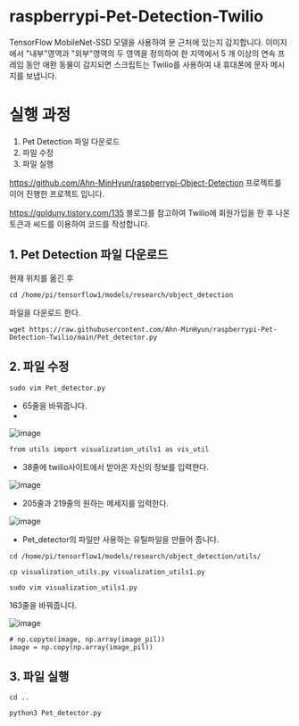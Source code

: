 # raspberrypi-Pet-Detection-Twilio

TensorFlow MobileNet-SSD 모델을 사용하여 문 근처에 있는지 감지합니다. 
이미지에서 "내부"영역과 "외부"영역의 두 영역을 정의하여 한 지역에서 5 개 이상의 연속 프레임 동안 애완 동물이 감지되면 스크립트는 Twilio를 사용하여 내 휴대폰에 문자 메시지를 보냅니다.

# 실행 과정
1. Pet Detection 파일 다운로드
2. 파일 수정
3. 파일 실행

https://github.com/Ahn-MinHyun/raspberrypi-Object-Detection
프로젝트를 이어 진행한 프로젝트 입니다. 

https://golduny.tistory.com/135
블로그를 참고하여 Twilio에 회원가입을 한 후 나온 토큰과 씨드를 이용하여 코드를 작성합니다.

## 1. Pet Detection 파일 다운로드

현재 위치를 옮긴 후
```
cd /home/pi/tensorflow1/models/research/object_detection
```

파일을 다운로드 한다.
```
wget https://raw.githubusercontent.com/Ahn-MinHyun/raspberrypi-Pet-Detection-Twilio/main/Pet_detector.py
```

## 2. 파일 수정

```
sudo vim Pet_detector.py
```

- 65줄을 바꿔줍니다.
- 
![image](https://user-images.githubusercontent.com/78781222/119787323-0d627080-bf0c-11eb-9313-91d0ad3524d1.png)

```
from utils import visualization_utils1 as vis_util
```

- 38줄에 twilio사이트에서 받아온 자신의 정보를 입력한다.

![image](https://user-images.githubusercontent.com/78781222/119782959-bbb7e700-bf07-11eb-9e7c-219cdedd6a7d.png)

- 205줄과 219줄의 원하는 메세지를 입력한다.

![image](https://user-images.githubusercontent.com/78781222/119784868-9926cd80-bf09-11eb-8349-6af883a4b1aa.png)

- Pet_detector의 파일만 사용하는 유틸파일을 만들어 줍니다. 

```
cd /home/pi/tensorflow1/models/research/object_detection/utils/
```

```
cp visualization_utils.py visualization_utils1.py
```

```
sudo vim visualization_utils1.py
```
163줄을 바꿔줍니다.

![image](https://user-images.githubusercontent.com/78781222/119786858-8f9e6500-bf0b-11eb-98d5-5e8d010ec2a5.png)

```
# np.copyto(image, np.array(image_pil))
image = np.copy(np.array(image_pil))
```

## 3. 파일 실행
```
cd .. 
```
```
python3 Pet_detector.py
```
